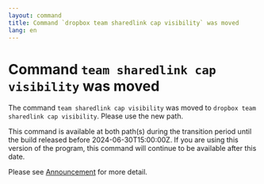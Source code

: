 ```yaml
---
layout: command
title: Command `dropbox team sharedlink cap visibility` was moved
lang: en
---
```


# Command `team sharedlink cap visibility` was moved

The command `team sharedlink cap visibility` was moved to `dropbox team sharedlink cap visibility`. Please use the new path.

This command is available at both path(s) during the transition period until the build released before 2024-06-30T15:00:00Z. If you are using this version of the program, this command will continue to be available after this date.

Please see [Announcement](https://github.com/watermint/toolbox/discussions/799) for more detail.



